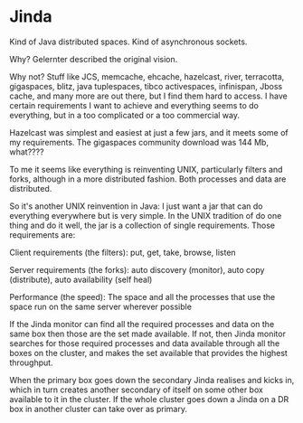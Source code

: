 Jinda
=====

Kind of Java distributed spaces. Kind of asynchronous sockets.

Why? Gelernter described the original vision. 

Why not? Stuff like JCS, memcache, ehcache, hazelcast, river, terracotta, gigaspaces, blitz, java tuplespaces, 
tibco activespaces, infinispan, Jboss cache, and many more are out there, but I find them hard to access. I have
certain requirements I want to achieve and everything seems to do everything, but in a too complicated or a too
commercial way.

Hazelcast was simplest and easiest at just a few jars, and it meets some of my requirements. 
The gigaspaces community download was 144 Mb, what????

To me it seems like everything is reinventing UNIX, particularly filters and forks, although in a more 
distributed fashion. Both processes and data are distributed.

So it's another UNIX reinvention in Java: I just want a jar that can do everything everywhere but is very simple.
In the UNIX tradition of do one thing and do it well, the jar is a collection of single requirements. Those
requirements are:

Client requirements (the filters): put, get, take, browse, listen

Server requirements (the forks): auto discovery (monitor), auto copy (distribute), auto availability (self heal)

Performance (the speed): The space and all the processes that use the space run on the same server wherever possible

If the Jinda monitor can find all the required processes and data on the same box then those are the set 
made available. If not, then Jinda monitor searches for those required processes and data available through all 
the boxes on the cluster, and makes the set available that provides the highest throughput.

When the primary box goes down the secondary Jinda realises and kicks in, which in turn creates another secondary 
of itself on some other box available to it in the cluster. If the whole cluster goes down a Jinda on a DR box in
another cluster can take over as primary.

